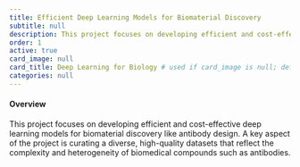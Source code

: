 ```yaml
---
title: Efficient Deep Learning Models for Biomaterial Discovery
subtitle: null
description: This project focuses on developing efficient and cost-effective deep learning models for biomaterial discovery like antibody design. A key aspect of the project is curating a diverse, high-quality datasets that reflect the complexity and heterogeneity of biomedical compounds such as antibodies.
order: 1
active: true
card_image: null
card_title: Deep Learning for Biology # used if card_image is null; defaults to title
categories: null
---
```


<h4>Overview</h4>

This project focuses on developing efficient and cost-effective deep learning models for biomaterial discovery like antibody design. A key aspect of the project is curating a diverse, high-quality datasets that reflect the complexity and heterogeneity of biomedical compounds such as antibodies.
